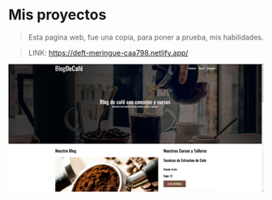 # Mis proyectos

> Esta pagina web, fue una copia, para poner a prueba, mis habilidades.

> LINK:
https://deft-meringue-caa798.netlify.app/

![](img/primera.png)


